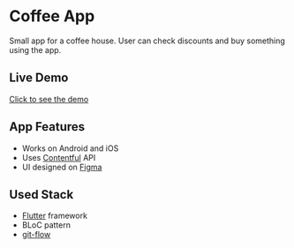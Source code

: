 # Coffee App

Small app for a coffee house. User can check discounts and buy something using the app.

Live Demo
----------

[Click to see the demo](https://ibb.co/qkRHPfy)

App Features
------------
- Works on Android and iOS
- Uses [Contentful](https://www.contentful.com/) API
- UI designed on [Figma](https://www.figma.com/file/oidBIPtwflevBwCOuetNSK/Coffee-App?node-id=0%3A1)


Used Stack
----------

- [Flutter](https://flutter.dev/) framework
- BLoC pattern
- [git-flow](https://danielkummer.github.io/git-flow-cheatsheet/)
